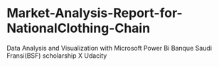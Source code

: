 # Market-Analysis-Report-for-NationalClothing-Chain
Data Analysis and Visualization with Microsoft Power Bi Banque Saudi Fransi(BSF) scholarship X Udacity 
